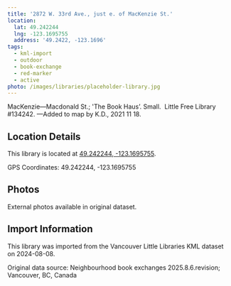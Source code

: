 ```yaml
---
title: '2872 W. 33rd Ave., just e. of MacKenzie St.'
location:
  lat: 49.242244
  lng: -123.1695755
  address: '49.2422, -123.1696'
tags:
  - kml-import
  - outdoor
  - book-exchange
  - red-marker
  - active
photo: /images/libraries/placeholder-library.jpg
---
```

MacKenzie—Macdonald St.; 'The Book Haus’.
Small.  Little Free Library #134242.
—Added to map by K.D., 2021 11 18. 

## Location Details

This library is located at [49.242244, -123.1695755](https://www.google.com/maps?q=49.242244,-123.1695755).

GPS Coordinates: 49.242244, -123.1695755

## Photos

External photos available in original dataset.

## Import Information

This library was imported from the Vancouver Little Libraries KML dataset on 2024-08-08.

Original data source: Neighbourhood book exchanges 2025.8.6.revision; Vancouver, BC, Canada
